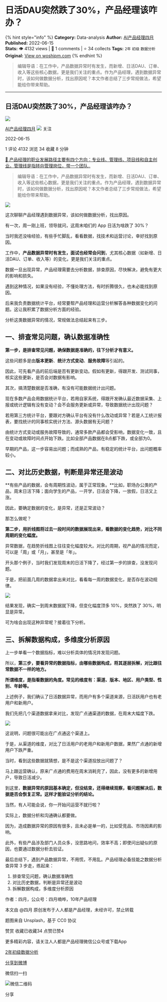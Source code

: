 # 日活DAU突然跌了30%，产品经理该咋办？
{% hint style="info" %}
**Category:** Data-analysis
**Author:** [AI产品经理四月](https://www.woshipm.com/u/1044723)
**Published:** 2022-06-15  
**Stats:** 👁️ 4132 views | 💬 1 comments | ⭐ 34 collects
**Tags:** `2年` `初级` `数据分析`
**Original:** [View on woshipm.com](https://www.woshipm.com/data-analysis/5486287.html)
{% endhint %}
> 编辑导语：在工作中，产品数据异常时有发生，而新增、日活DAU、订单、收入等这些核心数据，更是我们关注的重点。作为产品经理，遇到数据异常时，该如何做数据分析，找出原因呢？本文作者总结了三步常规做法，希望能给你带来帮助。

---

## 日活DAU突然跌了30%，产品经理该咋办？

[![](https://static.woshipm.com/view/woshipm_api_def_20240228151225_5466.png?imageView2/1/w/72/h/72/q/100)](https://www.woshipm.com/u/1044723)

[AI产品经理四月](https://www.woshipm.com/u/1044723) ![](https://static.woshipm.com/tag/1101_1@2x.png) 关注

2022-06-15

1 评论 4132 浏览 34 收藏 8 分钟

[🔗 产品经理的职业发展路径主要有四个方向：专业线、管理线、项目线和自主创业。管理线是指转向管理岗位，带一个团队..](https://ke.qidianla.com/courses/90pm)

> 编辑导语：在工作中，产品数据异常时有发生，而新增、日活DAU、订单、收入等这些核心数据，更是我们关注的重点。作为产品经理，遇到数据异常时，该如何做数据分析，找出原因呢？本文作者总结了三步常规做法，希望能给你带来帮助。

![](https://image.woshipm.com/wp-files/2022/06/bxhIGfHZR8rDul8uW6tu.jpg)

这次聊聊产品经理遇到数据异常，该如何做数据分析，找出原因。

有一次，周一刚上班，领导就问，这周末咱们的 App 日活为啥跌了 30%？

当时我还没啥经验，有些手忙脚乱，看看数据，找技术和运营讨论，幸好找到原因。

工作中，**产品数据异常时有发生，面试也经常会问到**，尤其核心数据（如新增、日活DAU、订单、收入等）的变化，更是我们关注的重点。

数据一旦出现异常，产品经理需要去分析数据，排查原因，尽快解决，避免有更大的影响和损失。

遇到这种情况，如果没有经验，不懂处理方法，有时折腾很久，也未必能找到原因。

后来我负责数据统计平台，经常要帮产品经理和运营分析解答各种数据变化的问题。这让我积累了数据分析方面的经验。

分析这类数据异常的情况，常规做法总结起来有三步。

## **一、排查常见问题，确认数据准确性**

**第一步，是排查常见问题，确保数据是准确的，往下分析才有意义。**

这些问题多是由**版本更新**、**统计方式变动**、**服务故障**等引起的。

因此，可先看产品的前后端是否有更新变动。假如有更新，得跟开发、测试同事，核实这些更新，是否会对数据有影响。

其次，搞清楚数据是否准确，有没有可能数据统计出问题。

现在多数产品会用数据统计平台，若用自家系统，得跟开发确认最近数据采集、上报或统计逻辑有没有变动？会不会服务更新或异常，导致数据统计出现问题？

若用第三方统计平台，要跟对方确认平台有没有什么改动或异常？若是人工统计报表，要找统计的同事核实统计方法、源头数据有无问题？

由统计方式变动或服务故障导致的，通常多款产品都会受影响，数据变化一致，且在变动或故障时间点开始下跌。比如全部产品数据在8点都下跌，或全部为0。

早期的产品，这一步容易出问题；而成熟的产品，有稳定的统计平台，出问题概率较小。

## **二、对比历史数据，判断是异常还是波动**

**有些产品的数据，会有周期性波动，属于正常现象。**比如，职场办公类的产品，周末日活下降；面向学生的产品，一开学，日活会下降，一放假，日活又上涨。

因此，要确定数据的变化，是异常，还是正常波动？

那怎么做呢？

**第二步，用折线图将过去一段时间的数据展现出来，看数据的变化趋势，对比不同周期的变化幅度。**

异常数据，在趋势折线图上往往变化幅度较大。对比的周期，视产品的情况而定，可以是「周」或「月」，甚至是「年」。

开头那个例子，当时我们发现周末的日活下降了，经过第一步的排查，没发现问题。

于是，把前面几周的数据拿出来对比，看看每一周的数据变化，是否存在波动规律。

![](https://image.woshipm.com/wp-files/2022/06/9YdPdKnrt7dHzi8JQVrE.jpg)

结果发现，确实一到周末数据就下降，但变化幅度顶多 10%，突然跌了 30%，明显是异常。

可为啥会出现这种异常呢？接着往下分析。

## **三、拆解数据构成，多维度分析原因**

上一步单看一个数据指标，难以分析具体的情况并发现问题。

所以，**第三步，要看异常的数据指标，由哪些数据构成，将其逐层拆解，对比跟往常数据不一样的地方。**

**所谓维度，是指看数据的角度。常见的维度有：渠道、版本、地区、用户类型、性别、年龄等。**

上述例子，我们确认了日活数据异常，而用户有多个渠道来源，日活跃用户也有老用户和新用户。

我们先把几个渠道数据拿来对比，发现广点通渠道的数据，在周末大幅度下跌。

![](https://image.woshipm.com/wp-files/2022/06/XhxKOubGi6P6leZLEPfY.jpg)

这说明，问题很可能出在广点通这个渠道上。

于是，从渠道的维度，对比了日活用户的老用户和新用户数据，果然广点通的新增用户下跌严重。

当时，看到这些数据就猜想，是不是这个渠道投放出问题了？

马上跟运营确认，原来广点通的费用在周末消耗完了，因此，没有更多的新增用户，导致日活减少。

到这里，**数据异常的原因基本确定，但没结束，还得继续观察，看问题解决后，数据是否会恢复正常。这样才能验证分析的结论。**

当然，有人可能会说，你一开始问运营不就行啦？

实际上，数据分析和沟通确认都要做。

因为，造成数据异常的原因有很多，且未必是单一的，比如受竞品、市场因素的影响。

此外，有些产品涉及部门人员众多，没思路地问，效率不高；即使问出疑似的原因，也要通过数据分析去验证。

最后总结下，遇到产品数据异常，不用慌，不用乱。产品经理必备技能之数据分析查异常 3 步走，练起来：

1.  排查常见问题，确认数据准确性
2.  对比历史数据，判断是异常还是波动
3.  拆解数据构成，多维度分析原因

作者：四月，公众号：四月喃哗，10年产品经理

本文由 @四月 原创发布于人人都是产品经理，未经许可，禁止转载

题图来自 Unsplash，基于 CC0 协议

赞赏 收藏已收藏34 点赞已赞4

更多精彩内容，请关注人人都是产品经理微信公众号或下载App

[2年](https://www.woshipm.com/tag/2%e5%b9%b4)[初级](https://www.woshipm.com/tag/%e5%88%9d%e7%ba%a7)[数据分析](https://www.woshipm.com/tag/%e6%95%b0%e6%8d%ae%e5%88%86%e6%9e%90)

[分享到微博](https://service.weibo.com/share/share.php?appkey=2775287854&title=日活DAU突然跌了30%，产品经理该咋办？&url=https://www.woshipm.com/data-analysis/5486287.html&pic=https://image.woshipm.com/wp-files/2022/06/bxhIGfHZR8rDul8uW6tu.jpg)

微信扫一扫

![微信二维码](https://api.pwmqr.com/qrcode/create/?url=https://www.woshipm.com/data-analysis/5486287.html)

分享